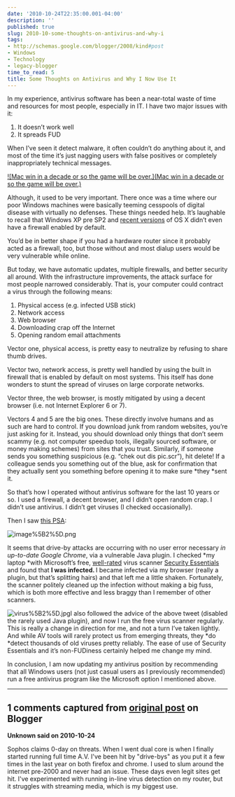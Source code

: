 ```yaml
---
date: '2010-10-24T22:35:00.001-04:00'
description: ''
published: true
slug: 2010-10-some-thoughts-on-antivirus-and-why-i
tags:
- http://schemas.google.com/blogger/2008/kind#post
- Windows
- Technology
- legacy-blogger
time_to_read: 5
title: Some Thoughts on Antivirus and Why I Now Use It
---
```



In my experience, antivirus software has been a near-total waste of time and resources for most people, especially in IT. I have two major issues with it:  <ol>   <li>It doesn’t work well </li>    <li>It spreads FUD </li> </ol>

When I’ve seen it detect malware, it often couldn’t do anything about it, and most of the time it’s just nagging users with false positives or completely inappropriately technical messages. 

[![Mac win in a decade or so the game will be over.](Mac win in a decade or so the game will be over.)](http://xkcd.com/350/)

Although, it used to be very important. There once was a time where our poor Windows machines were basically teeming cesspools of digital disease with virtually no defenses. These things needed help. It’s laughable to recall that Windows XP pre SP2 and [recent versions](http://news.cnet.com/8301-10784_3-9807471-7.html) of OS X didn’t even have a firewall enabled by default.

You’d be in better shape if you had a hardware router since it probably acted as a firewall, too, but those without and most dialup users would be very vulnerable while online.

But today, we have automatic updates, multiple firewalls, and better security all around. With the infrastructure improvements, the attack surface for most people narrowed considerably. That is, your computer could contract a virus through the following means:  <ol>   <li>Physical access (e.g. infected USB stick)</li>    <li>Network access</li>    <li>Web browser</li>    <li>Downloading crap off the Internet</li>    <li>Opening random email attachments</li> </ol>

Vector one, physical access, is pretty easy to neutralize by refusing to share thumb drives. 

Vector two, network access, is pretty well handled by using the built in firewall that is enabled by default on most systems. This itself has done wonders to stunt the spread of viruses on large corporate networks.

Vector three, the web browser, is mostly mitigated by using a decent browser (i.e. not Internet Explorer 6 or 7).

Vectors 4 and 5 are the big ones. These directly involve humans and as such are hard to control. If you download junk from random websites, you’re just asking for it. Instead, you should download only things that don’t seem scammy (e.g. not computer speedup tools, illegally sourced software, or money making schemes) from sites that you trust. Similarly, if someone sends you something suspicious (e.g. “chek out dis pic.scr”), hit delete! If a colleague sends you something out of the blue, ask for confirmation that they actually sent you something before opening it to make sure *they *sent it.

So that’s how I operated without antivirus software for the last 10 years or so. I used a firewall, a decent browser, and I didn’t open random crap. I didn’t use antivirus. I didn’t get viruses (I checked occasionally).

Then I saw [this PSA](http://twitter.com/#!/codinghorror/status/27956379656):

![image%5B2%5D.png](image%5B2%5D.png)

It seems that drive-by attacks are occurring with no user error necessary *in up-to-date Google Chrome*, via a vulnerable Java plugin. I checked *my laptop *with Microsoft’s free, [well-rated](http://www.techsupportalert.com/best-free-anti-virus-software.htm#Quick_Selection_Guide) virus scanner [Security Essentials](http://www.microsoft.com/security_essentials/) and found that <strong>I was infected. </strong>I became infected via my browser (really a plugin, but that’s splitting hairs) and that left me a little shaken. Fortunately, the scanner politely cleaned up the infection without making a big fuss, which is both more effective and less braggy than I remember of other scanners.

![virus%5B2%5D.jpg](virus%5B2%5D.jpg)I also followed the advice of the above tweet (disabled the rarely used Java plugin), and now I run the free virus scanner regularly. This is really a change in direction for me, and not a turn I’ve taken lightly. And while AV tools will rarely protect us from emerging threats, they *do *detect thousands of old viruses pretty reliably. The ease of use of Security Essentials and it’s non-FUDiness certainly helped me change my mind.

In conclusion, I am now updating my antivirus position by recommending that all Windows users (not just casual users as I previously recommended) run a free antivirus program like the Microsoft option I mentioned above.

---

## 1 comments captured from [original post](https://blog.wassupy.com/2010/10/some-thoughts-on-antivirus-and-why-i.html) on Blogger

**Unknown said on 2010-10-24**

Sophos claims 0-day on threats.  When I went dual core is when I finally started running full time A.V.  I've been hit by &quot;drive-bys&quot; as you put it a few times in the last year on both firefox and chrome.  I used to slum around the internet pre-2000 and never had an issue.  These days even legit sites get hit.  I've experimented with running in-line virus detection on my router, but it struggles with streaming media, which is my biggest use.


